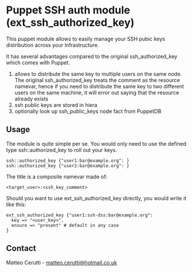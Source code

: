 # Puppet SSH auth module (ext_ssh_authorized_key)

This puppet module allows to easily manage your SSH pubic keys distribution across your Infrastructure.

It has several advantages compared to the original ssh_authorized_key which comes with Puppet.

1. allows to distribute the same key to multiple users on the same node. The original ssh_authorized_key treats the comment as the resource namevar, hence if you need to distribute the same key to two different users on the same machine, it will error out saying that the resource already exists
2. ssh public keys are stored in hiera
3. optionally look up ssh_public_keys node fact from PuppetDB

## Usage
The module is quite simple per se. You would only need to use the defined type ssh::authorized_key to roll out your keys.

```
ssh::authorized_key {"user1:bar@example.org": }
ssh::authorized_key {"user2:bar@example.org": }
```

The title is a composite namevar made of:
```
<target_user>:<ssh_key_comment>
```

Should you want to use ext_ssh_authorized_key directly, you would write it like this:
```
ext_ssh_authorized_key {"user1:ssh-dss:bar@example.org":
  key => "<user_key>",
  ensure => "present" # default in any case
}
```

## Contact
Matteo Cerutti - matteo.cerutti@hotmail.co.uk
